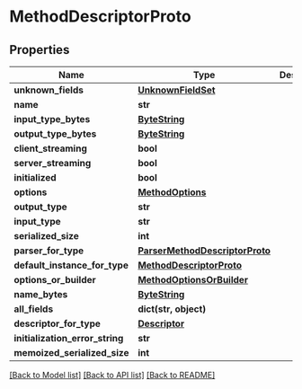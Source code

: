 # MethodDescriptorProto

## Properties
Name | Type | Description | Notes
------------ | ------------- | ------------- | -------------
**unknown_fields** | [**UnknownFieldSet**](UnknownFieldSet.md) |  | [optional] 
**name** | **str** |  | [optional] 
**input_type_bytes** | [**ByteString**](ByteString.md) |  | [optional] 
**output_type_bytes** | [**ByteString**](ByteString.md) |  | [optional] 
**client_streaming** | **bool** |  | [optional] 
**server_streaming** | **bool** |  | [optional] 
**initialized** | **bool** |  | [optional] 
**options** | [**MethodOptions**](MethodOptions.md) |  | [optional] 
**output_type** | **str** |  | [optional] 
**input_type** | **str** |  | [optional] 
**serialized_size** | **int** |  | [optional] 
**parser_for_type** | [**ParserMethodDescriptorProto**](ParserMethodDescriptorProto.md) |  | [optional] 
**default_instance_for_type** | [**MethodDescriptorProto**](MethodDescriptorProto.md) |  | [optional] 
**options_or_builder** | [**MethodOptionsOrBuilder**](MethodOptionsOrBuilder.md) |  | [optional] 
**name_bytes** | [**ByteString**](ByteString.md) |  | [optional] 
**all_fields** | **dict(str, object)** |  | [optional] 
**descriptor_for_type** | [**Descriptor**](Descriptor.md) |  | [optional] 
**initialization_error_string** | **str** |  | [optional] 
**memoized_serialized_size** | **int** |  | [optional] 

[[Back to Model list]](../README.md#documentation-for-models) [[Back to API list]](../README.md#documentation-for-api-endpoints) [[Back to README]](../README.md)

